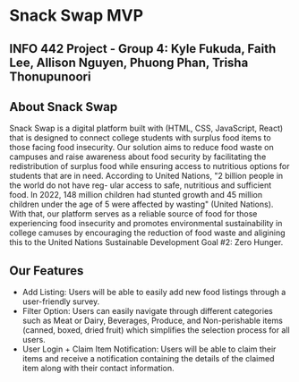 # Snack Swap MVP
## INFO 442 Project - Group 4: Kyle Fukuda, Faith Lee, Allison Nguyen, Phuong Phan, Trisha Thonupunoori 

## About Snack Swap

Snack Swap is a digital platform built with (HTML, CSS, JavaScript, React) that is designed to connect college students with surplus food items to those facing food insecurity. Our solution aims to reduce food waste on campuses and raise awareness about food security by facilitating the redistribution of surplus food while ensuring access to nutritious options for students that are in need. According to United Nations, "2 billion people in the world do not have reg- ular access to safe, nutritious and sufficient food. In 2022, 148 million children had stunted growth and 45 million children under the age of 5 were affected by wasting" (United Nations). With that, our platform serves as a reliable source of food for those experiencing food insecurity and promotes environmental sustainability in college camuses by encouraging the reduction of food waste and aligining this to the United Nations Sustainable Development Goal #2: Zero Hunger. 

## Our Features

* Add Listing: Users will be able to easily add new food listings through a user-friendly survey.
* Filter Option: Users can easily navigate through different categories such as Meat or Dairy, Beverages, Produce, and Non-perishable items (canned, boxed, dried fruit) which simplifies the selection process for all users.
* User Login + Claim Item Notification: Users will be able to claim their items and receive a notification containing the details of the claimed item along with their contact information.
